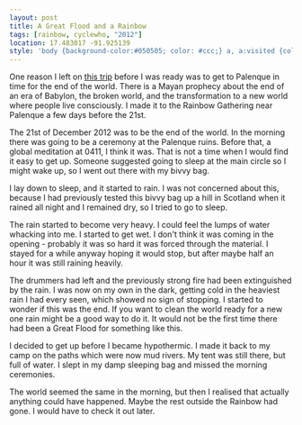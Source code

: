 ```yaml
---
layout: post
title: A Great Flood and a Rainbow
tags: [rainbow, cyclewho, "2012"]
location: 17.483017 -91.925139
style: 'body {background-color:#050505; color: #ccc;} a, a:visited {color: #eee} #id-card {background-color: #111}'
---
```


One reason I left on <a href="/blog/tag/cyclewho/">this trip</a> before I was
ready was to get to Palenque in time for the end of the world. There is a
Mayan prophecy about the end of an era of Babylon, the broken world, and the
transformation to a new world where people live consciously. I made it to the
Rainbow Gathering near Palenque a few days before the 21st.

The 21st of December 2012 was to be the end of the world. In the morning there
was going to be a ceremony at the Palenque ruins. Before that, a global
meditation at 0411, I think it was. That is not a time when I would find it
easy to get up. Someone suggested going to sleep at the main circle so I might
wake up, so I went out there with my bivvy bag.

I lay down to sleep, and it started to rain. I was not concerned about this,
because I had previously tested this bivvy bag up a hill in Scotland when it
rained all night and I remained dry, so I tried to go to sleep.

The rain started to become very heavy. I could feel the lumps of water
whacking into me. I started to get wet. I don't think it was coming in the
opening - probably it was so hard it was forced through the material. I stayed
for a while anyway hoping it would stop, but after maybe half an hour it was
still raining heavily.

The drummers had left and the previously strong fire had been extinguished by
the rain. I was now on my own in the dark, getting cold in the heaviest rain I
had every seen, which showed no sign of stopping. I started to wonder if this
was the end. If you want to clean the world ready for a new one rain might be
a good way to do it. It would not be the first time there had been a Great
Flood for something like this.

I decided to get up before I became hypothermic. I made it back to my camp on
the paths which were now mud rivers. My tent was still there, but full of
water. I slept in my damp sleeping bag and missed the morning ceremonies.

The world seemed the same in the morning, but then I realised that actually
anything could have happened. Maybe the rest outside the Rainbow had gone. I
would have to check it out later.